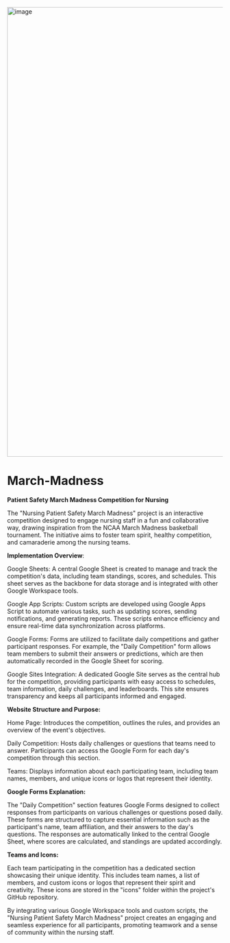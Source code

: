 <img width="1049" alt="image" src="https://github.com/user-attachments/assets/b505d759-1d94-4a3a-9500-aead139b3922" />

# March-Madness
**Patient Safety March Madness Competition for Nursing**

The "Nursing Patient Safety March Madness" project is an interactive competition designed to engage nursing staff in a fun and collaborative way, drawing inspiration from the NCAA March Madness basketball tournament. The initiative aims to foster team spirit, healthy competition, and camaraderie among the nursing teams.​

**Implementation Overview**:

Google Sheets: A central Google Sheet is created to manage and track the competition's data, including team standings, scores, and schedules. This sheet serves as the backbone for data storage and is integrated with other Google Workspace tools.​

Google App Scripts: Custom scripts are developed using Google Apps Script to automate various tasks, such as updating scores, sending notifications, and generating reports. These scripts enhance efficiency and ensure real-time data synchronization across platforms.

Google Forms: Forms are utilized to facilitate daily competitions and gather participant responses. For example, the "Daily Competition" form allows team members to submit their answers or predictions, which are then automatically recorded in the Google Sheet for scoring.​

Google Sites Integration: A dedicated Google Site serves as the central hub for the competition, providing participants with easy access to schedules, team information, daily challenges, and leaderboards. This site ensures transparency and keeps all participants informed and engaged.​

**Website Structure and Purpose:**

Home Page: Introduces the competition, outlines the rules, and provides an overview of the event's objectives.​

Daily Competition: Hosts daily challenges or questions that teams need to answer. Participants can access the Google Form for each day's competition through this section.​

Teams: Displays information about each participating team, including team names, members, and unique icons or logos that represent their identity.​

**Google Forms Explanation:**

The "Daily Competition" section features Google Forms designed to collect responses from participants on various challenges or questions posed daily. These forms are structured to capture essential information such as the participant's name, team affiliation, and their answers to the day's questions. The responses are automatically linked to the central Google Sheet, where scores are calculated, and standings are updated accordingly.​

**Teams and Icons:**

Each team participating in the competition has a dedicated section showcasing their unique identity. This includes team names, a list of members, and custom icons or logos that represent their spirit and creativity. These icons are stored in the "icons" folder within the project's GitHub repository.

By integrating various Google Workspace tools and custom scripts, the "Nursing Patient Safety March Madness" project creates an engaging and seamless experience for all participants, promoting teamwork and a sense of community within the nursing staff.
